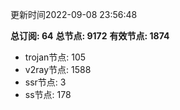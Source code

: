 更新时间2022-09-08 23:56:48

**总订阅: 64**
**总节点: 9172**
**有效节点: 1874**
- trojan节点: 105
- v2ray节点: 1588
- ssr节点: 3
- ss节点: 178
